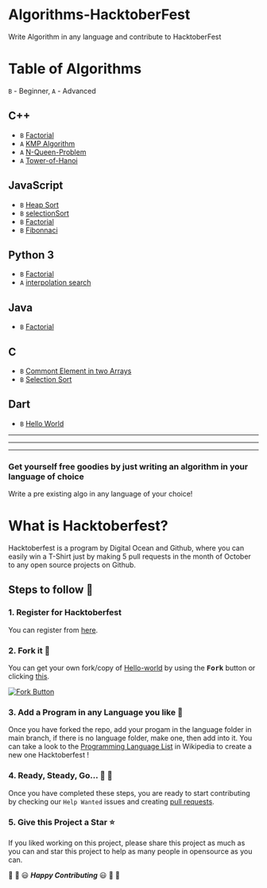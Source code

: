 # Algorithms-HacktoberFest
Write Algorithm in any language and contribute to HacktoberFest

# Table of Algorithms

`B` - Beginner, `A` - Advanced
## C++
* `B` [Factorial](C++/factorial.cpp)
* `A` [KMP Algorithm](C++/KMP(string-matching-algorithm).cpp)
* `A` [N-Queen-Problem](C++/N-Queen-Problem.cpp)
* `A` [Tower-of-Hanoi](C++/Tower-of-Hanoi.cpp)

## JavaScript 

* `B` [Heap Sort](C++/heap_sort.cpp)
* `B` [selectionSort](javascript/selectionSort.js)
* `B` [Factorial](javascript/factorial.js)
* `B` [Fibonnaci](javascript/fibonnaci.js)


## Python 3
* `B` [Factorial](Python/factorial.py)
* `A` [interpolation search](C++/interpolation_search.cpp)


## Java
* `B` [Factorial](Java/Factorial.java)

## C
* `B` [Commont Element in two Arrays](C/commont_element_in_two_arrays.c)
* `B` [Selection Sort](C/SelectionSort.c)

## Dart
* `B` [Hello World](Dart/hello_world.dart)


-----------------
-----------------
----------------

### Get yourself free goodies by just writing an algorithm in your language of choice
Write a pre existing algo in any language of your choice!


# What is Hacktoberfest?
Hacktoberfest is a program by Digital Ocean and Github, where you can easily win a T-Shirt just by making 5 pull requests in the month of October to any open source projects on Github.

## Steps to follow :scroll:

### 1. Register for Hacktoberfest
You can register from [here](https://hacktoberfest.digitalocean.com).

### 2. Fork it :fork_and_knife:

You can get your own fork/copy of [Hello-world](https://github.com/piyush97/Algorithms-HacktoberFest) by using the <kbd><b>Fork</b></kbd></a> button or clicking [this](https://github.com/piyush97/Hacktoberfest/).

 [![Fork Button](https://help.github.com/assets/images/help/repository/fork_button.jpg)](https://github.com/piyush97/Algorithms-HacktoberFest)

### 3. Add a Program in any Language you like :rabbit2:
Once you have forked the repo, add your progam in the language folder in
main branch, if there is no language folder, make one, then add into it.
You can take a look to the [Programming Language List](https://en.wikipedia.org/wiki/List_of_programming_languages) in Wikipedia to create a new one Hacktoberfest !

### 4. Ready, Steady, Go... :turtle: :rabbit2:

Once you have completed these steps, you are ready to start contributing
by checking our `Help Wanted` issues and creating [pull requests](https://github.com/piyush97/Algorithms-HacktoberFest/pulls).

### 5. Give this Project a Star :star:

If you liked working on this project, please share this project as much
as you can and star this project to help as many people in opensource as you can.


:tada: :confetti_ball: :smiley: _**Happy Contributing**_ :smiley: :confetti_ball: :tada:
